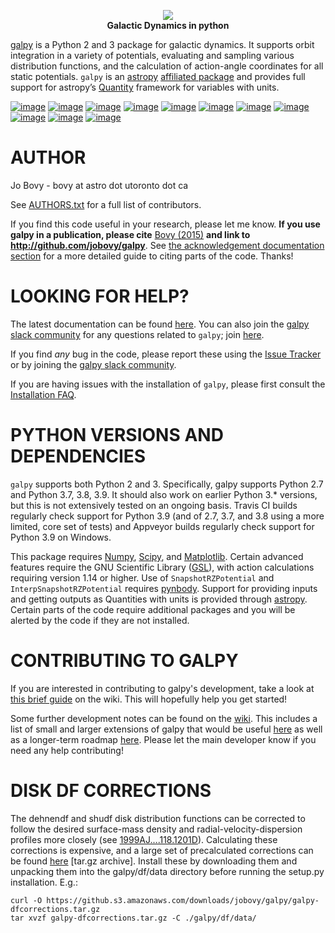 <p align="center">
    <a href="http://www.galpy.org" target="_blank"><img src="https://galpy.readthedocs.io/en/latest/_static/galpy-logo-small.gif"></a><br/>
    <b>Galactic Dynamics in python</b>
</p>

[galpy](http://www.galpy.org) is a Python 2 and 3 package for galactic dynamics. It supports orbit integration in a variety of potentials, evaluating and sampling various distribution functions, and the calculation of action-angle coordinates for all static potentials. `galpy` is an [astropy](http://www.astropy.org/) [affiliated package](http://www.astropy.org/affiliated/) and provides full support for astropy’s [Quantity](http://docs.astropy.org/en/stable/api/astropy.units.Quantity.html) framework for variables with units.

[![image](https://travis-ci.org/jobovy/galpy.svg?branch=master)](http://travis-ci.org/jobovy/galpy) [![image](https://ci.appveyor.com/api/projects/status/wmgs1sq3i7tbtap2/branch/master?svg=true)](https://ci.appveyor.com/project/jobovy/galpy) [![image](http://codecov.io/github/jobovy/galpy/coverage.svg?branch=master)](http://codecov.io/github/jobovy/galpy?branch=master) [![image](https://readthedocs.org/projects/galpy/badge/?version=latest)](http://docs.galpy.org/en/latest/) [![image](http://img.shields.io/pypi/v/galpy.svg)](https://pypi.python.org/pypi/galpy/) [![image](https://anaconda.org/conda-forge/galpy/badges/installer/conda.svg)](https://anaconda.org/conda-forge/galpy) [![image](http://img.shields.io/badge/license-New%20BSD-brightgreen.svg)](https://github.com/jobovy/galpy/blob/master/LICENSE) [![image](http://img.shields.io/badge/DOI-10.1088/0067%2D%2D0049/216/2/29-blue.svg)](http://dx.doi.org/10.1088/0067-0049/216/2/29) [![image](http://img.shields.io/badge/powered%20by-AstroPy-orange.svg?style=flat)](http://www.astropy.org/) [![image](https://slackin-galpy.herokuapp.com/badge.svg)](https://galpy.slack.com/) [![image](https://img.shields.io/badge/join-slack-E01563.svg?style=flat&logo=slack&logoWidth=10)](https://slackin-galpy.herokuapp.com)

AUTHOR
======

Jo Bovy - bovy at astro dot utoronto dot ca

See
[AUTHORS.txt](https://github.com/jobovy/galpy/blob/master/AUTHORS.txt)
for a full list of contributors.

If you find this code useful in your research, please let me know. **If
you use galpy in a publication, please cite** [Bovy
(2015)](http://adsabs.harvard.edu/abs/2015ApJS..216...29B) **and link to
http://github.com/jobovy/galpy**. See [the acknowledgement documentation
section](http://docs.galpy.org/en/latest/index.html#acknowledging-galpy)
for a more detailed guide to citing parts of the code. Thanks!

LOOKING FOR HELP?
=================

The latest documentation can be found
[here](http://docs.galpy.org/en/latest/). You can also join the
[galpy slack community](https://galpy.slack.com/) for any questions
related to `galpy`; join
[here](https://slackin-galpy.herokuapp.com).

If you find *any* bug in the code, please report these using the [Issue
Tracker](http://github.com/jobovy/galpy/issues) or by joining the [galpy
slack community](https://galpy.slack.com/).

If you are having issues with the installation of `galpy`, please first
consult the [Installation
FAQ](http://docs.galpy.org/en/latest/installation.html#installation-faq).

PYTHON VERSIONS AND DEPENDENCIES
================================

`galpy` supports both Python 2 and 3. Specifically, galpy supports
Python 2.7 and Python 3.7, 3.8, 3.9. It should also work on earlier
Python 3.\* versions, but this is not extensively tested on an ongoing
basis.  Travis CI builds regularly check support for Python 3.9 (and
of 2.7, 3.7, and 3.8 using a more limited, core set of tests) and
Appveyor builds regularly check support for Python 3.9 on Windows.

This package requires [Numpy](https://numpy.org/),
[Scipy](http://www.scipy.org/), and
[Matplotlib](http://matplotlib.sourceforge.net/). Certain advanced
features require the GNU Scientific Library
([GSL](http://www.gnu.org/software/gsl/)), with action calculations
requiring version 1.14 or higher. Use of `SnapshotRZPotential` and
`InterpSnapshotRZPotential` requires
[pynbody](https://github.com/pynbody/pynbody). Support for providing
inputs and getting outputs as Quantities with units is provided through
[astropy](http://www.astropy.org/). Certain parts of the code require 
additional packages and you will be alerted by the code if they are
not installed.

CONTRIBUTING TO GALPY
=====================

If you are interested in contributing to galpy\'s development, take a
look at [this brief
guide](https://github.com/jobovy/galpy/wiki/Guide-for-new-contributors)
on the wiki. This will hopefully help you get started!

Some further development notes can be found on the
[wiki](http://github.com/jobovy/galpy/wiki/). This includes a list of
small and larger extensions of galpy that would be useful
[here](http://github.com/jobovy/galpy/wiki/Possible-galpy-extensions) as
well as a longer-term roadmap
[here](http://github.com/jobovy/galpy/wiki/Roadmap). Please let the main
developer know if you need any help contributing!

DISK DF CORRECTIONS
===================

The dehnendf and shudf disk distribution functions can be corrected to
follow the desired surface-mass density and radial-velocity-dispersion
profiles more closely (see
[1999AJ\....118.1201D](http://adsabs.harvard.edu/abs/1999AJ....118.1201D)).
Calculating these corrections is expensive, and a large set of
precalculated corrections can be found
[here](http://github.com/downloads/jobovy/galpy/galpy-dfcorrections.tar.gz)
\[tar.gz archive\]. Install these by downloading them and unpacking them
into the galpy/df/data directory before running the setup.py
installation. E.g.:

    curl -O https://github.s3.amazonaws.com/downloads/jobovy/galpy/galpy-dfcorrections.tar.gz
    tar xvzf galpy-dfcorrections.tar.gz -C ./galpy/df/data/
